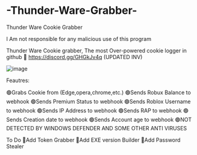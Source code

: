 # -Thunder-Ware-Grabber-
Thunder Ware Cookie Grabber

I Am not responsible for any malicious use of this program

Thunder Ware Cookie grabber, The most Over-powered cookie logger in github 🤯 https://discord.gg/GHGkJv4q (UPDATED INV)


![image](https://user-images.githubusercontent.com/123963555/221304005-a56ff248-d101-4bb9-b98e-c7b8f5ea7636.png)





Feautres:

🟢Grabs Cookie from (Edge,opera,chrome,etc.)
🟢Sends Robux Balance to webhook
🟢Sends Premium Status to webhook
🟢Sends Roblox Username to webhook
🟢Sends IP Address to webhook
🟢Sends RAP to webhook
🟢Sends Creation date to webhook
🟢Sends Account age to webhook
🟣NOT DETECTED BY WINDOWS DEFENDER AND SOME OTHER ANTI VIRUSES

To Do
💎Add Token Grabber
💎Add EXE version Builder
💎Add Password Stealer
